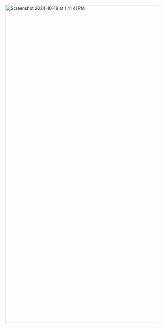 <img width="1041" alt="Screenshot 2024-10-18 at 1 41 41 PM" src="https://github.com/user-attachments/assets/15e47005-def9-41c9-8d0a-93de1066a641">
